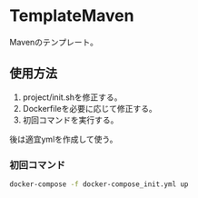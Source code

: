 # TemplateMaven
Mavenのテンプレート。

## 使用方法

1. project/init.shを修正する。
2. Dockerfileを必要に応じて修正する。
3. 初回コマンドを実行する。

後は適宜ymlを作成して使う。

### 初回コマンド

``` sh
docker-compose -f docker-compose_init.yml up
```
